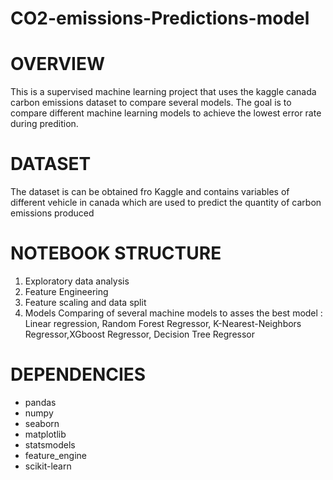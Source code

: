 # CO2-emissions-Predictions-model
# OVERVIEW
This is a supervised machine learning project that uses the kaggle canada carbon emissions dataset to compare several models. The goal is to compare different machine learning models to achieve the lowest error rate during predition.
# DATASET
The dataset is can be obtained fro Kaggle and contains variables of different vehicle in canada which are used to predict the quantity of carbon emissions produced
# NOTEBOOK STRUCTURE
1. Exploratory data analysis
2. Feature Engineering
3. Feature scaling and data split
4. Models
Comparing of several machine models to asses the best model : Linear regression, Random Forest Regressor, K-Nearest-Neighbors Regressor,XGboost Regressor, Decision Tree Regressor
# DEPENDENCIES
- pandas
- numpy
- seaborn
- matplotlib
- statsmodels
- feature_engine
- scikit-learn
